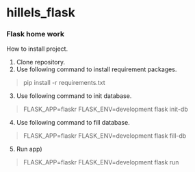 # hillels_flask

### Flask home work 

How to install project.

1) Clone repository.
2) Use following command to install requirement packages.
>pip install -r requirements.txt
3) Use following command to init database.
>FLASK_APP=flaskr FLASK_ENV=development flask init-db
4) Use following command to fill database.
>FLASK_APP=flaskr FLASK_ENV=development flask fill-db
5) Run app)
>FLASK_APP=flaskr FLASK_ENV=development flask run  
